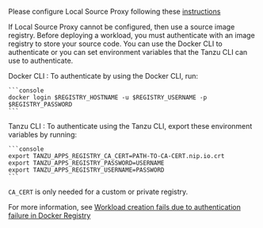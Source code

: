 Please configure Local Source Proxy following these [instructions](/docs-tap/local-source-proxy/about.hbs.md)

If Local Source Proxy cannot be configured, then use a source image registry.
Before deploying a workload, you must authenticate with an image registry to store your source code.
You can use the Docker CLI to authenticate or you can set environment variables that the Tanzu CLI
can use to authenticate.

Docker CLI
: To authenticate by using the Docker CLI, run:

    ```console
    docker login $REGISTRY_HOSTNAME -u $REGISTRY_USERNAME -p $REGISTRY_PASSWORD
    ```

Tanzu CLI
: To authenticate using the Tanzu CLI, export these environment variables by running:

    ```console
    export TANZU_APPS_REGISTRY_CA_CERT=PATH-TO-CA-CERT.nip.io.crt
    export TANZU_APPS_REGISTRY_PASSWORD=USERNAME
    export TANZU_APPS_REGISTRY_USERNAME=PASSWORD
    ```

  `CA_CERT` is only needed for a custom or private registry.

For more information, see
[Workload creation fails due to authentication failure in Docker Registry](/docs-tap/troubleshooting-tap/troubleshoot-using-tap.hbs.md#workload-fails-docker-auth)
